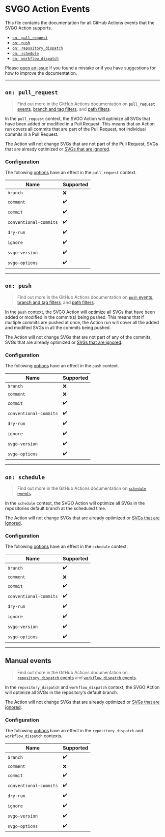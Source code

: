 # SVGO Action Events

This file contains the documentation for all GitHub Actions events that the SVGO
Action supports.

- [`on: pull_request`](#on-pull_request)
- [`on: push`](#on-push)
- [`on: repository_dispatch`](#manual-events)
- [`on: schedule`](#on-schedule)
- [`on: workflow_dispatch`](#manual-events)

Please [open an issue] if you found a mistake or if you have suggestions for how
to improve the documentation.

---

## `on: pull_request`

> Find out more in the GitHub Actions documentation on [`pull_request` events],
> [branch and tag filters], and [path filters].

In the `pull_request` context, the SVGO Action will optimize all SVGs that have
been added or modified in a Pull Request. This means that an Action run covers
all commits that are part of the Pull Request, not individual commits in a Pull
Request.

The Action will not change SVGs that are not part of the Pull Request, SVGs that
are already optimized or [SVGs that are ignored].

### Configuration

The following [options] have an effect in the `pull_request` context.

| Name                   | Supported          |
| ---------------------- | ------------------ |
| `branch`               | :x:                |
| `comment`              | :heavy_check_mark: |
| `commit`               | :heavy_check_mark: |
| `conventional-commits` | :heavy_check_mark: |
| `dry-run`              | :heavy_check_mark: |
| `ignore`               | :heavy_check_mark: |
| `svgo-version`         | :heavy_check_mark: |
| `svgo-options`         | :heavy_check_mark: |

---

## `on: push`

> Find out more in the GitHub Actions documentation on [`push` events], [branch
> and tag filters], and [path filters].

In the `push` context, the SVGO Action will optimize all SVGs that have been
added or modified in the commit(s) being pushed. This means that if multiple
commits are pushed at once, the Action run will cover all the added and modified
SVGs in all the commits being pushed.

The Action will not change SVGs that are not part of any of the commits, SVGs
that are already optimized or [SVGs that are ignored].

### Configuration

The following [options] have an effect in the `push` context.

| Name                   | Supported          |
| ---------------------- | ------------------ |
| `branch`               | :x:                |
| `comment`              | :x:                |
| `commit`               | :heavy_check_mark: |
| `conventional-commits` | :heavy_check_mark: |
| `dry-run`              | :heavy_check_mark: |
| `ignore`               | :heavy_check_mark: |
| `svgo-version`         | :heavy_check_mark: |
| `svgo-options`         | :heavy_check_mark: |

---

## `on: schedule`

> Find out more in the GitHub Actions documentation on [`schedule` events].

In the `schedule` context, the SVGO Action will optimize all SVGs in the
repositories default branch at the scheduled time.

The Action will not change SVGs that are already optimized or [SVGs that are
ignored].

### Configuration

The following [options] have an effect in the `schedule` context.

| Name                   | Supported          |
| ---------------------- | ------------------ |
| `branch`               | :heavy_check_mark: |
| `comment`              | :x:                |
| `commit`               | :heavy_check_mark: |
| `conventional-commits` | :heavy_check_mark: |
| `dry-run`              | :heavy_check_mark: |
| `ignore`               | :heavy_check_mark: |
| `svgo-version`         | :heavy_check_mark: |
| `svgo-options`         | :heavy_check_mark: |

---

## Manual events

> Find out more in the GitHub Actions documentation on [`repository_dispatch`
> events] and [`workflow_dispatch` events].

In the `repository_dispatch` and `workflow_dispatch` context, the SVGO Action
will optimize all SVGs in the repository's default branch.

The Action will not change SVGs that are already optimized or [SVGs that are
ignored].

### Configuration

The following [options] have an effect in the `repository_dispatch` and
`workflow_dispatch` contexts.

| Name                   | Supported          |
| ---------------------- | ------------------ |
| `branch`               | :heavy_check_mark: |
| `comment`              | :x:                |
| `commit`               | :heavy_check_mark: |
| `conventional-commits` | :heavy_check_mark: |
| `dry-run`              | :heavy_check_mark: |
| `ignore`               | :heavy_check_mark: |
| `svgo-version`         | :heavy_check_mark: |
| `svgo-options`         | :heavy_check_mark: |

[`pull_request` events]: https://docs.github.com/en/actions/reference/events-that-trigger-workflows#pull_request
[`push` events]: https://docs.github.com/en/actions/reference/events-that-trigger-workflows#push
[`repository_dispatch` events]: https://docs.github.com/en/actions/reference/events-that-trigger-workflows#repository_dispatch
[`schedule` events]: https://docs.github.com/en/actions/reference/events-that-trigger-workflows#schedule
[`workflow_dispatch` events]: https://docs.github.com/en/actions/reference/events-that-trigger-workflows#workflow_dispatch
[branch and tag filters]: https://docs.github.com/en/actions/reference/workflow-syntax-for-github-actions#onpushpull_requestbranchestags
[open an issue]: https://github.com/ericcornelissen/svgo-action/issues/new?labels=docs&template=documentation.md
[options]: ./options.md
[path filters]: https://docs.github.com/en/actions/reference/workflow-syntax-for-github-actions#onpushpull_requestpaths
[SVGs that are ignored]: ./options.md#ignore
